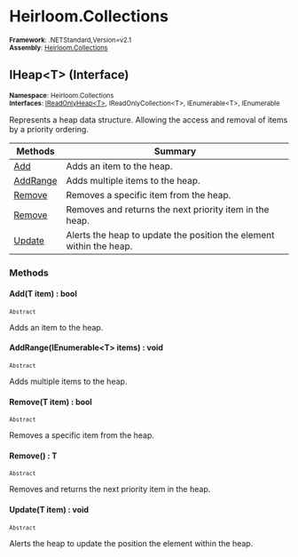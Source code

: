 # Heirloom.Collections

<small>**Framework**: .NETStandard,Version=v2.1</small>  
<small>**Assembly**: [Heirloom.Collections](../Heirloom.Collections/Heirloom.Collections.md)</small>  

## IHeap\<T> (Interface)
<small>**Namespace**: Heirloom.Collections</sub></small>  
<small>**Interfaces**: [IReadOnlyHeap\<T>](Heirloom.Collections.IReadOnlyHeap[T].md), IReadOnlyCollection\<T>, IEnumerable\<T>, IEnumerable</small>  

Represents a heap data structure. Allowing the access and removal of items by a priority ordering.

| Methods               | Summary                                                             |
|-----------------------|---------------------------------------------------------------------|
| [Add](#ADDBCD0)       | Adds an item to the heap.                                           |
| [AddRange](#ADDR1537) | Adds multiple items to the heap.                                    |
| [Remove](#REMOF107)   | Removes a specific item from the heap.                              |
| [Remove](#REMOF107)   | Removes and returns the next priority item in the heap.             |
| [Update](#UPDAD177)   | Alerts the heap to update the position the element within the heap. |

### Methods

#### <a name="ADD(9453"></a> Add(T item) : bool
<small>`Abstract`</small>

Adds an item to the heap.


#### <a name="ADDR964B"></a> AddRange(IEnumerable\<T> items) : void
<small>`Abstract`</small>

Adds multiple items to the heap.


#### <a name="REMO291D"></a> Remove(T item) : bool
<small>`Abstract`</small>

Removes a specific item from the heap.


#### <a name="REMOF63F"></a> Remove() : T
<small>`Abstract`</small>

Removes and returns the next priority item in the heap.

#### <a name="UPDA9BB0"></a> Update(T item) : void
<small>`Abstract`</small>

Alerts the heap to update the position the element within the heap.


